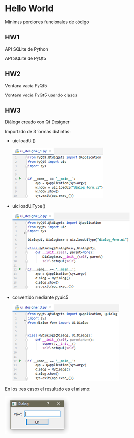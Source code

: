 # Hello World
Mínimas porciones funcionales de código
## HW1
API SQLite de Python

API SQLite de PyQt5
## HW2
Ventana vacía PyQt5

Ventana vacía PyQt5 usando clases
## HW3
Diálogo creado con Qt Designer

Importado de 3 formas distintas:

  - uic.loadUi()

    ![ui_designer_1](img/ui_designer_1.png)
  - uic.loadUiType()
  
    ![ui_designer_2](img/ui_designer_2.png)
  - convertido mediante pyuic5

     ![ui_designer_3](img/ui_designer_3.png)

En los tres casos el resultado es el mismo:

![Hello World_3](img/HW3.png)